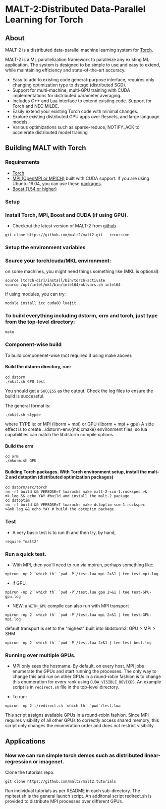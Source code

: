 # MALT-2:Distributed Data-Parallel Learning for Torch

## About

MALT-2 is a distributed data-parallel machine learning system for  [Torch](http://torch.ch).

MALT-2 is a ML parallelization framework to paralleize any existing ML application.
The system is designed to be simple to use and easy to extend, while
maintaining efficiency and state-of-the-art accuracy.

* Easy to add to existing code general-purpose interface, requires only changing optimization type to dstsgd (distributed SGD).
* Support for multi-machine, multi-GPU training with CUDA implementations for distributed parameter averaging.
* Includes C++ and Lua interface to extend existing code. Support for Torch and NEC MiLDE.
* Easily extend your existing Torch code with minimal changes.
* Explore existing distributed GPU apps over Resnets, and large language models.
* Various optimizations such as sparse-reduce, NOTIFY_ACK to accelerate distributed model training

## Building MALT with Torch

### Requirements

* [Torch](http://torch.ch)
* [MPI (OpenMPI or MPICH)](https://www.open-mpi.org/) built with CUDA support. If you are using Ubuntu 16.04, you can use these [packages](https://github.com/asimkadav/ompi).
* [Boost (1.54 or higher)](http://www.boost.org/)

### Setup

### Install Torch, MPI, Boost and CUDA (if using GPU).

* Checkout the latest version of MALT-2 from [github](https://github.com/malt-2)

```
git clone https://github.com/malt2/malt2.git --recursive
```

### Setup the environment variables

### Source your torch/cuda/MKL environment:
on some machines, you might need things something like (MKL is optional):
```
source [torch-dir]/install/bin/torch-activate
source /opt/intel/mkl/bin/intel64/mklvars.sh intel64
```

If using modules, you can try:

```
module install icc cuda80 luajit
```
### To build everything including dstorm, orm and torch, just type from the top-level directory:

```
make
```

### Component-wise build

To build componenet-wise (not required if using make above):

#### Build the dstorm directory, run:
```
cd dstorm
./mkit.sh GPU test
```
You should get a `SUCCESS` as the output. Check the log files to ensure the build is successful.

The general format is:
```
./mkit.sh <type> 
```

where TYPE is: 
          or MPI (liborm  + mpi)
          or GPU (liborm + mpi + gpu)
A side effect is to create ../dstorm-env.{mk|cmake} environment files, so lua capabilities
can match the libdstorm compile options.

#### Build the orm


```
cd orm
./mkorm.sh GPU
```

#### Building Torch packages. With Torch environment setup, install the malt-2 and dstoptim (distributed optimization packages)

```
cd dstorm/src/torch
rm -rf build && VERBOSE=7 luarocks make malt-2-scm-1.rockspec >& mk.log && echo YAY #build and install the malt-2 package
cd dstoptim
rm -rf build && VERBOSE=7 luarocks make dstoptim-scm-1.rockspec >&mk.log && echo YAY # build the dstoptim package
```


### Test

* A very basic test is to run th and then try, by hand,
```
require "malt2"
```

### Run a quick test.


* With MPI, then you'll need to run via mpirun, perhaps something like:
```
mpirun -np 2 `which th` `pwd -P`/test.lua mpi 2>&1 | tee test-mpi.log
```

* if GPU,
```
mpirun -np 2 `which th` `pwd -P`/test.lua gpu 2>&1 | tee test-GPU-gpu.log
```

* NEW: a `WITH_GPU` compile can also run with MPI transport
```
mpirun -np 2 `which th` `pwd -P`/test.lua mpi 2>&1 | tee test-GPU-mpi.log
```

default transport is set to the "highest" built into libdstorm2: GPU > MPI  > SHM
```
mpirun -np 2 `which th` `pwd -P`/test.lua 2>&1 | tee test-best.log
```

### Running over multiple GPUs.
* MPI only sees the hostname. By default, on every host, MPI jobs enumerate the
GPUs and start running the processes. The only way to change this and run on
other GPUs in a round-robin fashion is to change this enumeration for every
rank using `CUDA_VISIBLE_DEVICES`. An example script is in `redirect.sh` file
in the top-level directory.

* To run:
```
mpirun -np 2 ./redirect.sh `which th` `pwd`/test.lua
```
This script assigns available GPUs in a round-robin fashion. Since MPI requires
visibility of all other GPUs to correctly access shared memory, this script only
changes the enumeration order and does not restrict visibility.

## Applications

### Now we can run simple torch demos such as distributed linear-regression or imagenet.

Clone the tutorials repo:

```
git clone https://github.com/malt2/malt2.tutorials
```

Run individual tutorials as per README in each sub-directory. The mpitest.sh is the general launch script. An additonal
script redirect.sh is provided to distribute MPI processes over different GPUs.
